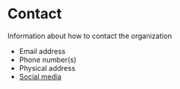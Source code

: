 
# Contact


Information about how to contact the organization

* Email address
* Phone number(s)
* Physical address
* [Social media](/social)
